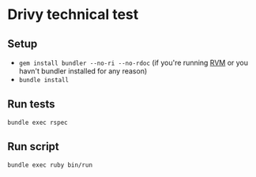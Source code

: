 # Drivy technical test

## Setup

* `gem install bundler --no-ri --no-rdoc` (if you're running [RVM](http://rvm.io/) or you havn't bundler installed for any reason)
* `bundle install`

## Run tests

`bundle exec rspec`

## Run script

`bundle exec ruby bin/run`
